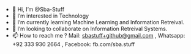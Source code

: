 - 👋 Hi, I’m @Sba-Stuff
- 👀 I’m interested in Technology
- 🌱 I’m currently learning Machine Learning and Information Retreival.
- 💞️ I’m looking to collaborate on Information Retreival Systems.
- 📫 How to reach me ? Mail: sbastuff+github@gmail.com , Whatsapp: +92 333 930 2664 , Facebook: fb.com/sba.stuff

<!---
Sba-Stuff/Sba-Stuff is a ✨ special ✨ repository because its `README.md` (this file) appears on your GitHub profile.
You can click the Preview link to take a look at your changes.
--->

